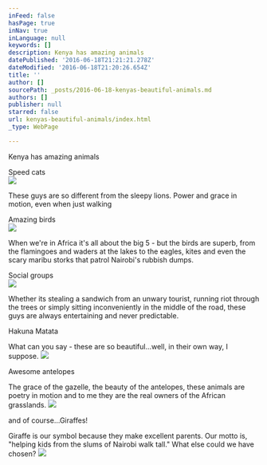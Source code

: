 ```yaml
---
inFeed: false
hasPage: true
inNav: true
inLanguage: null
keywords: []
description: Kenya has amazing animals
datePublished: '2016-06-18T21:21:21.278Z'
dateModified: '2016-06-18T21:20:26.654Z'
title: ''
author: []
sourcePath: _posts/2016-06-18-kenyas-beautiful-animals.md
authors: []
publisher: null
starred: false
url: kenyas-beautiful-animals/index.html
_type: WebPage

---
```

Kenya has amazing animals

Speed cats  
![](https://the-grid-user-content.s3-us-west-2.amazonaws.com/af092031-49b2-436a-b465-95d8169f4235.jpg)

These guys are so different from the sleepy lions. Power and grace in motion, even when just walking

Amazing birds  
![](https://the-grid-user-content.s3-us-west-2.amazonaws.com/6ff06cae-30b3-49e6-ac40-127faad7801c.jpg)

When we're in Africa it's all about the big 5 - but the birds are superb, from the flamingoes and waders at the lakes to the eagles, kites and even the scary maribu storks that patrol Nairobi's rubbish dumps.

Social groups  
![](https://the-grid-user-content.s3-us-west-2.amazonaws.com/031703ec-7a81-49dd-87aa-06e45ef81769.jpg)

Whether its stealing a sandwich from an unwary tourist, running riot through the trees or simply sitting inconveniently in the middle of the road, these guys are always entertaining and never predictable.

Hakuna Matata

What can you say - these are so beautiful...well, in their own way, I suppose. ![](https://the-grid-user-content.s3-us-west-2.amazonaws.com/cf09f6f3-f406-4e0b-90b0-391bb5039d07.jpg)

Awesome antelopes

The grace of the gazelle, the beauty of the antelopes, these animals are poetry in motion and to me they are the real owners of the African grasslands.
![](https://the-grid-user-content.s3-us-west-2.amazonaws.com/be0decd9-7e0b-4734-b5dc-89c65664725a.jpg)

and of course...Giraffes!  

Giraffe is our symbol because they make excellent parents. Our motto is, "helping kids from the slums of Nairobi walk tall." What else could we have chosen?
![](https://the-grid-user-content.s3-us-west-2.amazonaws.com/a23b546e-ad57-4758-aef8-d59b3e85589d.jpg)
